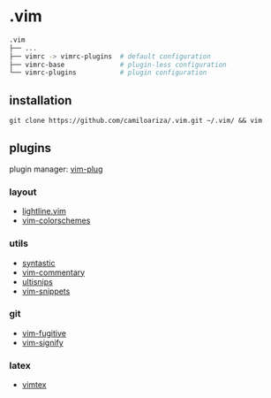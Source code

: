# .vim

```bash
.vim
├── ...
├── vimrc -> vimrc-plugins  # default configuration
├── vimrc-base              # plugin-less configuration
└── vimrc-plugins           # plugin configuration
```

## installation

```shell
git clone https://github.com/camiloariza/.vim.git ~/.vim/ && vim
```

## plugins

plugin manager: [vim-plug](https://github.com/junegunn/vim-plug)

### layout

- [lightline.vim](https://github.com/itchyny/lightline.vim)
- [vim-colorschemes](https://github.com/flazz/vim-colorschemes)

### utils

- [syntastic](https://github.com/vim-syntastic/syntastic)
- [vim-commentary](https://github.com/tpope/vim-commentary)
- [ultisnips](https://github.com/SirVer/ultisnips)
- [vim-snippets](https://github.com/honza/vim-snippets)

### git

- [vim-fugitive](https://github.com/tpope/vim-fugitive)
- [vim-signify](https://github.com/mhinz/vim-signify)


### latex

- [vimtex](https://github.com/lervag/vimtex)
